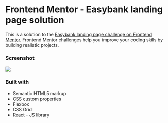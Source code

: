 # Frontend Mentor - Easybank landing page solution

This is a solution to the [Easybank landing page challenge on Frontend Mentor](https://www.frontendmentor.io/challenges/easybank-landing-page-WaUhkoDN). Frontend Mentor challenges help you improve your coding skills by building realistic projects.

### Screenshot

![](./screenshot.jpg)

### Built with

- Semantic HTML5 markup
- CSS custom properties
- Flexbox
- CSS Grid
- [React](https://reactjs.org/) - JS library
